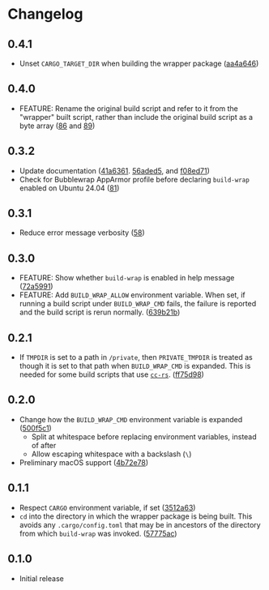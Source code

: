 # Changelog

## 0.4.1

- Unset `CARGO_TARGET_DIR` when building the wrapper package ([aa4a646](https://github.com/trailofbits/build-wrap/commit/aa4a646d8eee4e209140f12fe47554f5c3e913a8))

## 0.4.0

- FEATURE: Rename the original build script and refer to it from the "wrapper" built script, rather than include the original build script as a byte array ([86](https://github.com/trailofbits/build-wrap/pull/86) and [89](https://github.com/trailofbits/build-wrap/pull/89))

## 0.3.2

- Update documentation ([41a6361](https://github.com/trailofbits/build-wrap/commit/41a6361466840db58c3853992ff0826d230040bc). [56aded5](https://github.com/trailofbits/build-wrap/commit/56aded59a8630bacfe8298bee759b459948fa374), and [f08ed71](https://github.com/trailofbits/build-wrap/commit/f08ed71f1f5c8857a4733196a2a0a692d7091ceb))
- Check for Bubblewrap AppArmor profile before declaring `build-wrap` enabled on Ubuntu 24.04 ([81](https://github.com/trailofbits/build-wrap/pull/81))

## 0.3.1

- Reduce error message verbosity ([58](https://github.com/trailofbits/build-wrap/pull/58))

## 0.3.0

- FEATURE: Show whether `build-wrap` is enabled in help message ([72a5991](https://github.com/trailofbits/build-wrap/commit/72a5991c7cdc55250f78692598cc9ff48e23d338))
- FEATURE: Add `BUILD_WRAP_ALLOW` environment variable. When set, if running a build script under `BUILD_WRAP_CMD` fails, the failure is reported and the build script is rerun normally. ([639b21b](https://github.com/trailofbits/build-wrap/commit/639b21b5fe1711967c969ba9ffd6afabe0ffa44d))

## 0.2.1

- If `TMPDIR` is set to a path in `/private`, then `PRIVATE_TMPDIR` is treated as though it is set to that path when `BUILD_WRAP_CMD` is expanded. This is needed for some build scripts that use [`cc-rs`](https://github.com/rust-lang/cc-rs). ([ff75d98](https://github.com/trailofbits/build-wrap/commit/ff75d98b2ea9ad63d8361e94c13ec0e6678d22e5))

## 0.2.0

- Change how the `BUILD_WRAP_CMD` environment variable is expanded ([500f5c1](https://github.com/trailofbits/build-wrap/commit/500f5c1f127697bfbe683e0278f6dd8be32e0bb5))
  - Split at whitespace before replacing environment variables, instead of after
  - Allow escaping whitespace with a backslash (`\`)
- Preliminary macOS support ([4b72e78](https://github.com/trailofbits/build-wrap/commit/4b72e784656e4eb31a3937ebc3d2ccc2a25123e9))

## 0.1.1

- Respect `CARGO` environment variable, if set ([3512a63](https://github.com/trailofbits/build-wrap/commit/3512a636868e1e871ce4544f5bd425fbcf88b444))
- `cd` into the directory in which the wrapper package is being built. This avoids any `.cargo/config.toml` that may be in ancestors of the directory from which `build-wrap` was invoked. ([57775ac](https://github.com/trailofbits/build-wrap/commit/57775acff06ab59eccf78e17c819f960954fc9b0))

## 0.1.0

- Initial release
